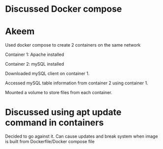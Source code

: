 # Discussed Docker compose 

# Akeem

Used docker compose to create 2 containers on the same network

Container 1: Apache installed

Container 2: mySQL installed

Downloaded mySQL client on container 1.

Accessed mySQL table information from container 2 using container 1.

Mounted a volume to store files from each container.

# Discussed using apt update command in containers

Decided to go against it. Can cause updates and break system when image is built from Dockerfile/Docker compose file
